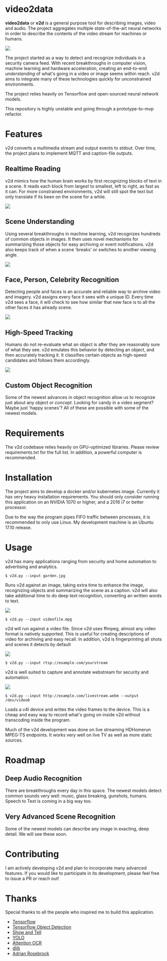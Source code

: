 # video2data

<b>video2data</b> or <b>v2d</b> is a general purpose tool for describing images, video and audio.  The project aggregates multiple state-of-the-art neural networks in order to describe the contents of the video stream for machines or humans. 

<img src='https://user-images.githubusercontent.com/478212/35297058-7ecca3e8-0043-11e8-884c-9466b08701b4.png'>

The project started as a way to detect and recognize individuals in a security camera feed.  With recent breakthroughs in computer vision, machine learning and hardware acceleration, creating an end-to-end *understanding* of what's going in a video or image seems within reach.  v2d aims to integrate many of these technologies quickly for unconstrained environments. 

The project relies heavily on Tensorflow and open-sourced neural network models.

This repository is highly unstable and going through a prototype-to-mvp refactor.  

# Features

v2d converts a multimedia stream and output events to stdout.  Over time, the project plans to implement MQTT and caption-file outputs.  

## Realtime Reading

v2d mimics how the human brain works by first recognizing blocks of text in a scene.  It reads each block from largest to smallest, left to right, as fast as it can.  For more constrained environments, v2d will still spot the text but only translate if its been on the scene for a while. 

<img src='https://user-images.githubusercontent.com/478212/35297123-b0e94412-0043-11e8-8dd6-3e5ab7399c71.png'>

## Scene Understanding

Using several breakthroughs in machine learning, v2d recognizes hundreds of common objects in images.  It then uses novel mechanisms for summarizing those objects for easy archiving or event notifications.  v2d also keeps track of when a scene 'breaks' or switches to another viewing angle. 

<img src='https://user-images.githubusercontent.com/478212/35297627-3062abd8-0045-11e8-8700-9c98c4caf639.png'>

## Face, Person, Celebrity Recognition

Detecting people and faces is an accurate and reliable way to archive video and imagery.  v2d assigns every face it sees with a unique ID.  Every time v2d sees a face, it will check to see how similar that new face is to all the other faces it has already scene.  

<img src='https://user-images.githubusercontent.com/478212/35298918-3e0646ba-0049-11e8-8220-923dcaf64c82.png'>

## High-Speed Tracking

Humans do not re-evaluate what an object is after they are reasonably sure of what they see.  v2d emulates this behavior by detecting an object, and then accurately tracking it.  It classifies certain objects as high-speed candidates and follows them accordingly. 

<img src='https://user-images.githubusercontent.com/478212/35297270-1d5bc502-0044-11e8-9077-9986d23a3f65.png'>

## Custom Object Recognition

Some of the newest advances in object recognition allow us to recognize just about any object or *concept*. Looking for candy in a video segment?  Maybe just 'happy scenes'?  All of these are possible with some of the newest models. 

# Requirements

The v2d codebase relies heavily on GPU-optimized libraries.  Please review requirements.txt for the full list.  In addition, a powerful computer is recommended.  

# Installation

The project aims to develop a docker and/or kubernetes image.  Currently it has very heavy installation requirements.  You should only consider running this application on an NVIDIA 1070 or higher, and a 2016 i7 or better processor. 

Due to the way the program pipes FIFO traffic between processes, it is recommended to only use Linux.  My development machine is an Ubuntu 17.10 release.

# Usage

v2d has many applications ranging from security and home automation to advertising and analytics. 

```
$ v2d.py --input garden.jpg
```
Runs v2d against an image, taking extra time to enhance the image, recognizing objects and summarizing the scene as a caption.  v2d will also take additional time to do deep text recognition, converting an written words to text.

<img src='https://user-images.githubusercontent.com/478212/35298114-bf1fbda6-0046-11e8-99c1-a5dd2ad12f12.png'>

```
$ v2d.py --input videofile.mpg
```

v2d will run against a video file.  Since v2d uses ffmpeg, almost any video format is natively supported.  This is useful for creating descriptions of video for archiving and easy recall. In addition, v2d is fingerprinting all shots and scenes it detects by default

<img src='https://user-images.githubusercontent.com/478212/35298409-bb758734-0047-11e8-9f8b-8a1fd7205cc7.png'>

```
$ v2d.py --input rtsp://example.com/yourstream
```

v2d is well suited to capture and annotate webstream for security and automation.  


<img src='https://user-images.githubusercontent.com/478212/35298663-7f320a30-0048-11e8-8667-03f621dd6da1.png'>

```
$ v2d.py --input http://example.com/livestream.webm --output /dev/video0
```

Loads a v4l device and writes the video frames to the device.  This is a cheap and easy way to record what's going on inside v2d without transcoding inside the program.

Much of the v2d development was done on live streaming HDHomerun MPEG-TS endpoints.   It works very well on live TV as well as more static sources. 

# Roadmap

## Deep Audio Recognition
There are breakthroughs every day in this space.  The newest models detect common sounds very well: music, glass breaking, gunshots, humans.  Speech to Text is coming in a big way too.
## Very Advanced Scene Recognition
Some of the newest models can describe any image in exacting, deep detail.  We will see these soon.

# Contributing

I am actively developing v2d and plan to incorporate many advanced features.  If you would like to participate in its development, please feel free to issue a PR or reach out!

# Thanks

Special thanks to all the people who inspired me to build this application.  
<ul>
  <li><a href='https://github.com/tensorflow/tensorflow'>Tensorflow</a></li>
  <li><a href='https://github.com/tensorflow/models/tree/master/research/object_detection'>Tensorflow Object Detection</a></li>
  <li><a href='https://github.com/tensorflow/models/tree/master/research/im2txt'>Show and Tell</a></li>
  <li><a href='https://pjreddie.com/darknet/yolo/'>YOLO</a></li>
  <li><a href='https://github.com/tensorflow/models/tree/master/research/attention_ocr'>Attention OCR</a></a>
  <li><a href='https://github.com/davisking/dlib'>dlib</a></a></li>
  <li><a href='https://www.pyimagesearch.com/'>Adrian Rosebrock</a></li>
 </ul>

